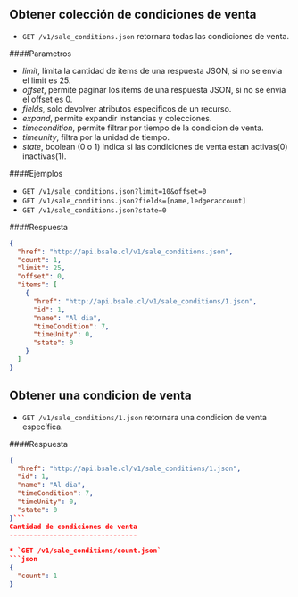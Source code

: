 Obtener colección de condiciones de venta
-----------------------------------------

* `GET /v1/sale_conditions.json` retornara todas las condiciones de venta.

####Parametros

- *limit*, limita la cantidad de items de una respuesta JSON, si no se envia el limit es 25.
- *offset*, permite paginar los items de una respuesta JSON, si no se envia el offset es 0.
- *fields*, solo devolver atributos especificos de un recurso.
- *expand*, permite expandir instancias y colecciones.
- *timecondition*, permite filtrar por tiempo de la condicion de venta.
- *timeunity*, filtra por la unidad de tiempo.
- *state*, boolean (0 o 1) indica si las condiciones de venta estan activas(0) inactivas(1).

####Ejemplos

* `GET /v1/sale_conditions.json?limit=10&offset=0`
* `GET /v1/sale_conditions.json?fields=[name,ledgeraccount]`
* `GET /v1/sale_conditions.json?state=0`

####Respuesta
```json
{
  "href": "http://api.bsale.cl/v1/sale_conditions.json",
  "count": 1,
  "limit": 25,
  "offset": 0,
  "items": [
    {
      "href": "http://api.bsale.cl/v1/sale_conditions/1.json",
      "id": 1,
      "name": "Al dia",
      "timeCondition": 7,
      "timeUnity": 0,
      "state": 0
    }
  ]
}
```
Obtener una condicion de venta
------------------------------

* `GET /v1/sale_conditions/1.json` retornara una condicion de venta específica.

####Respuesta
```json
{
  "href": "http://api.bsale.cl/v1/sale_conditions/1.json",
  "id": 1,
  "name": "Al dia",
  "timeCondition": 7,
  "timeUnity": 0,
  "state": 0
}```
Cantidad de condiciones de venta
--------------------------------

* `GET /v1/sale_conditions/count.json`
```json
{
  "count": 1
}
```